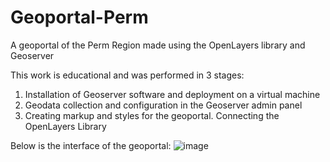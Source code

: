 # Geoportal-Perm
A geoportal of the Perm Region made using the OpenLayers library and Geoserver

This work is educational and was performed in 3 stages:
1. Installation of Geoserver software and deployment on a virtual machine
2. Geodata collection and configuration in the Geoserver admin panel
3. Creating markup and styles for the geoportal. Connecting the OpenLayers Library

Below is the interface of the geoportal:
![image](https://github.com/kuz4dev/Geoportal-Perm/assets/100152103/c28ce617-8395-462b-a7b8-17b408dad3d8)
